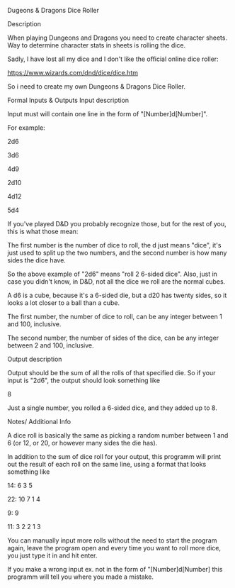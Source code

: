 Dugeons & Dragons Dice Roller

Description


When playing Dungeons and Dragons you need to create character sheets. Way to determine character stats in sheets is rolling the dice. 

Sadly, I have lost all my dice and I don't like the official online dice roller: 

https://www.wizards.com/dnd/dice/dice.htm

So i need to create my own Dungeons & Dragons Dice Roller.




Formal Inputs & Outputs
Input description

Input must will contain one line in the form of "[Number]d[Number]".

For example:

2d6

3d6

4d9

2d10

4d12

5d4

If you've played D&D you probably recognize those, but for the rest of you, this is what those mean:

The first number is the number of dice to roll, the d just means "dice", it's just used to split up the two numbers, and the second number is how many sides the dice have. 

So the above example of "2d6" means "roll 2 6-sided dice". Also, just in case you didn't know, in D&D, not all the dice we roll are the normal cubes. 

A d6 is a cube, because it's a 6-sided die, but a d20 has twenty sides, so it looks a lot closer to a ball than a cube.


The first number, the number of dice to roll, can be any integer between 1 and 100, inclusive.

The second number, the number of sides of the dice, can be any integer between 2 and 100, inclusive.


Output description

Output should be the sum of all the rolls of that specified die. So if your input is "2d6", the output should look something like


8


Just a single number, you rolled a 6-sided dice, and they added up to 8.


Notes/ Additional Info

A dice roll is basically the same as picking a random number between 1 and 6 (or 12, or 20, or however many sides the die has). 

In addition to the sum of dice roll for your output, this programm will print out the result of each roll on the same line, using a format that looks something like

14: 6 3 5

22: 10 7 1 4

9: 9

11: 3 2 2 1 3


You can manually input more rolls without the need to start the program again, leave the program open and every time you want to roll more dice, you just type it in and hit enter.


If you make a wrong input ex. not in the form of "[Number]d[Number] this programm will tell you where you made a mistake.

